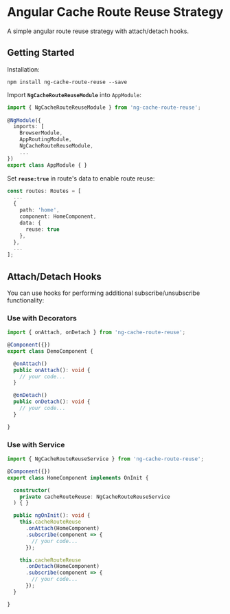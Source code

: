 # Angular Cache Route Reuse Strategy

A simple angular route reuse strategy with attach/detach hooks.

## Getting Started
Installation:

`npm install ng-cache-route-reuse --save`

Import **`NgCacheRouteReuseModule`** into `AppModule`:
```typescript
import { NgCacheRouteReuseModule } from 'ng-cache-route-reuse';
    
@NgModule({
  imports: [
    BrowserModule,
    AppRoutingModule,
    NgCacheRouteReuseModule,
    ...
})
export class AppModule { }
```

Set **`reuse:true`** in route's data to enable route reuse:
```typescript
const routes: Routes = [
  ...
  {
    path: 'home',
    component: HomeComponent,
    data: {
      reuse: true
    },
  },
  ...
];
```

## Attach/Detach Hooks
You can use hooks for performing additional subscribe/unsubscribe functionality:

### Use with Decorators

```typescript
import { onAttach, onDetach } from 'ng-cache-route-reuse';

@Component({})
export class DemoComponent {

  @onAttach()
  public onAttach(): void {
    // your code...
  }

  @onDetach()
  public onDetach(): void {
    // your code...
  }

}
```

### Use with Service

```typescript
import { NgCacheRouteReuseService } from 'ng-cache-route-reuse';

@Component({})
export class HomeComponent implements OnInit {

  constructor(
    private cacheRouteReuse: NgCacheRouteReuseService
  ) { }

  public ngOnInit(): void {
    this.cacheRouteReuse
      .onAttach(HomeComponent)
      .subscribe(component => {
        // your code...
      });

    this.cacheRouteReuse
      .onDetach(HomeComponent)
      .subscribe(component => {
        // your code...
      });
  }

}

```

